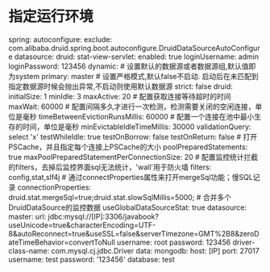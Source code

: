 # 指定运行环境
spring:
  autoconfigure:
    exclude: com.alibaba.druid.spring.boot.autoconfigure.DruidDataSourceAutoConfigure
  datasource:
    druid:
      stat-view-servlet:
        enabled: true
        loginUsername: admin
        loginPassword: 123456
    dynamic:
      # 设置默认的数据源或者数据源组,默认值即为system
      primary: master
      # 设置严格模式,默认false不启动. 启动后在未匹配到指定数据源时候会抛出异常,不启动则使用默认数据源
      strict: false
      druid:
        initialSize: 1
        minIdle: 3
        maxActive: 20
        # 配置获取连接等待超时的时间
        maxWait: 60000
        # 配置间隔多久才进行一次检测，检测需要关闭的空闲连接，单位是毫秒
        timeBetweenEvictionRunsMillis: 60000
        # 配置一个连接在池中最小生存的时间，单位是毫秒
        minEvictableIdleTimeMillis: 30000
        validationQuery: select 'x'
        testWhileIdle: true
        testOnBorrow: false
        testOnReturn: false
        # 打开PSCache，并且指定每个连接上PSCache的大小
        poolPreparedStatements: true
        maxPoolPreparedStatementPerConnectionSize: 20
        # 配置监控统计拦截的filters，去掉后监控界面sql无法统计，'wall'用于防火墙
        filters: config,stat,slf4j
        # 通过connectProperties属性来打开mergeSql功能；慢SQL记录
        connectionProperties: druid.stat.mergeSql=true;druid.stat.slowSqlMillis=5000;
        # 合并多个DruidDataSource的监控数据
        useGlobalDataSourceStat: true
      datasource:
        master:
          url: jdbc:mysql://[IP]:3306/javabook?useUnicode=true&characterEncoding=UTF-8&autoReconnect=true&useSSL=false&serverTimezone=GMT%2B8&zeroDateTimeBehavior=convertToNull
          username: root
          password: 123456
          driver-class-name: com.mysql.cj.jdbc.Driver
  data:
    mongodb:
      host: [IP]
      port: 27017
      username: test
      password: '123456'
      database: test

